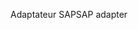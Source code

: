 <span data-ttu-id="c3029-101">Adaptateur SAP</span><span class="sxs-lookup"><span data-stu-id="c3029-101">SAP adapter</span></span>